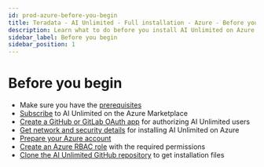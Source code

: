 ```yaml
---
id: prod-azure-before-you-begin
title: Teradata - AI Unlimited - Full installation - Azure - Before you begin
description: Learn what to do before you install AI Unlimited on Azure.
sidebar_label: Before you begin
sidebar_position: 1
---
```


# Before you begin

- Make sure you have the [prerequisites](/docs/install-ai-unlimited/production/Azure/before-you-begin/prod-azure-prerequisites.md)
- [Subscribe](/docs/install-ai-unlimited/production/Azure/before-you-begin/prod-azure-subscribe.md) to AI Unlimited on the Azure Marketplace
- [Create a GitHub or GitLab OAuth app](/docs/install-ai-unlimited/production/Azure/before-you-begin/prod-azure-create-oauth-app.md) for authorizing AI Unlimited users
- [Get network and security details](/docs/install-ai-unlimited/production/Azure/before-you-begin/prod-azure-deployment-details.md) for installing AI Unlimited on Azure
- [Prepare your Azure account](/docs/install-ai-unlimited/production/Azure/before-you-begin/prod-azure-prepare-your-account.md)
- [Create an Azure RBAC role](/docs/install-ai-unlimited/production/Azure/before-you-begin/prod-azure-create-custom-role.md) with the required permissions
- [Clone the AI Unlimited GitHub repository](/docs/install-ai-unlimited/production/Azure/before-you-begin/prod-azure-clone-repo.md) to get installation files

